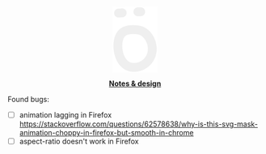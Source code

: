 <div style="text-align: center">
<img src="src/assets/icons/logo.svg">

<p style="margin-top: 10px;">
<a href="https://www.figma.com/design/pJ6VMFg9LPuMLEu2xofR3Q/Flow?node-id=208-3001&t=JlSZ8YlFRIfuCa6G-1">
<b>Notes & design</b>
</a>
</p>
</div>

Found bugs:
- [ ] animation lagging in Firefox https://stackoverflow.com/questions/62578638/why-is-this-svg-mask-animation-choppy-in-firefox-but-smooth-in-chrome
- [ ] aspect-ratio doesn't work in Firefox